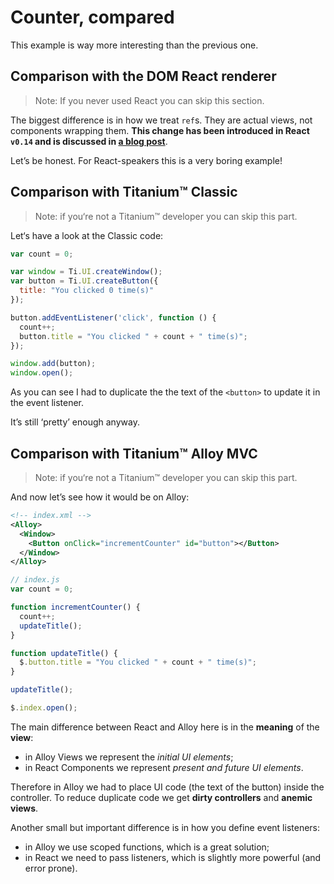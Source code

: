 # Counter, compared

This example is way more interesting than the previous one.

## Comparison with the DOM React renderer

> Note: If you never used React you can skip this section.

The biggest difference is in how we treat `ref`s. They are actual views, not components wrapping them. **This change has been introduced in React `v0.14` and is discussed in [a blog post](http://facebook.github.io/react/blog/2015/07/03/react-v0.14-beta-1.html#dom-node-refs)**.

Let’s be honest. For React-speakers this is a very boring example!

## Comparison with Titanium™ Classic

> Note: if you‘re not a Titanium™ developer you can skip this part.

Let‘s have a look at the Classic code:

```js
var count = 0;

var window = Ti.UI.createWindow();
var button = Ti.UI.createButton({
  title: "You clicked 0 time(s)"
});

button.addEventListener('click', function () {
  count++;
  button.title = "You clicked " + count + " time(s)";
});

window.add(button);
window.open();
```

As you can see I had to duplicate the the text of the `<button>` to update it in the event listener.

It’s still ‘pretty’ enough anyway.

## Comparison with Titanium™ Alloy MVC

> Note: if you‘re not a Titanium™ developer you can skip this part.

And now let’s see how it would be on Alloy:

```xml
<!-- index.xml -->
<Alloy>
  <Window>
    <Button onClick="incrementCounter" id="button"></Button>
  </Window>
</Alloy>
```

```js
// index.js
var count = 0;

function incrementCounter() {
  count++;
  updateTitle();
}

function updateTitle() {
  $.button.title = "You clicked " + count + " time(s)";
}

updateTitle();

$.index.open();
```

The main difference between React and Alloy here is in the **meaning** of the **view**:

- in Alloy Views we represent the *initial UI elements*;
- in React Components we represent *present and future UI elements*.

Therefore in Alloy we had to place UI code (the text of the button) inside the controller. To reduce duplicate code we get **dirty controllers** and **anemic views**.

Another small but important difference is in how you define event listeners:

- in Alloy we use scoped functions, which is a great solution;
- in React we need to pass listeners, which is slightly more powerful (and error prone).
